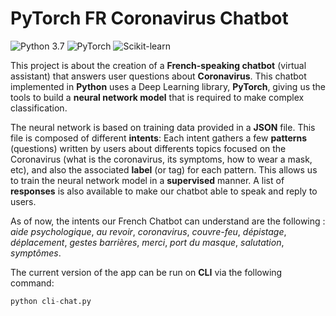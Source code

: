 # PyTorch FR Coronavirus Chatbot
![Python 3.7](https://img.shields.io/static/v1?label=Python&message=3.7&color=3776AB&logo=python) ![PyTorch](https://img.shields.io/static/v1?label=Library&message=PyTorch&color=EE4C2C&logo=PyTorch) ![Scikit-learn](https://img.shields.io/static/v1?label=Library&message=Scikit-learn&color=F7931E&logo=scikit-learn)


This project is about the creation of a **French-speaking chatbot** (virtual assistant) that answers user questions about **Coronavirus**. This chatbot implemented in **Python** uses a Deep Learning library, **PyTorch**, giving us the tools to build a **neural network model** that is required to make complex classification.

The neural network is based on training data provided in a **JSON** file. This file is composed of different **intents**:
Each intent gathers a few **patterns** (questions) written by users about differents topics focused on the Coronavirus (what is the coronavirus, its symptoms, how to wear a mask, etc), and also the associated **label** (or tag) for each pattern. This allows us to train the neural network model in a **supervised** manner. A list of **responses** is also available to make our chatbot able to speak and reply to users.

As of now, the intents our French Chatbot can understand are the following : *aide psychologique*, *au revoir*, *coronavirus*, *couvre-feu*, *dépistage*, *déplacement*, *gestes barrières*, *merci*, *port du masque*, *salutation*, *symptômes*.

The current version of the app can be run on **CLI** via the following command:

```python
python cli-chat.py
```
